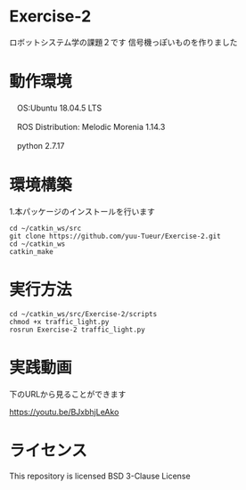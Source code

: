 # Exercise-2
 ロボットシステム学の課題２です
 信号機っぽいものを作りました
# 動作環境
　OS:Ubuntu 18.04.5 LTS
 
　ROS Distribution: Melodic Morenia 1.14.3
 
　python 2.7.17
 
# 環境構築
1.本パッケージのインストールを行います
```
cd ~/catkin_ws/src
git clone https://github.com/yuu-Tueur/Exercise-2.git
cd ~/catkin_ws
catkin_make

```

# 実行方法
```
cd ~/catkin_ws/src/Exercise-2/scripts
chmod +x traffic_light.py
rosrun Exercise-2 traffic_light.py 
```

# 実践動画
下のURLから見ることができます

<https://youtu.be/BJxbhjLeAko>

# ライセンス
This repository is licensed BSD 3-Clause License
